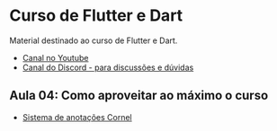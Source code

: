 # Curso de Flutter e Dart
Material destinado ao curso de Flutter e Dart.

* [Canal no Youtube](https://www.youtube.com/channel/UCN0xtkhf8j2R6n1xKYCiJBA)
* [Canal do Discord - para discussões e dúvidas](https://discord.gg/xJkJSkB)

## Aula 04: Como aproveitar ao máximo o curso
* [Sistema de anotações Cornel](https://drive.google.com/file/d/1DGR4MMYjrzy-IucVvLkaDo88PI6fBYL1/view?usp=sharing)

